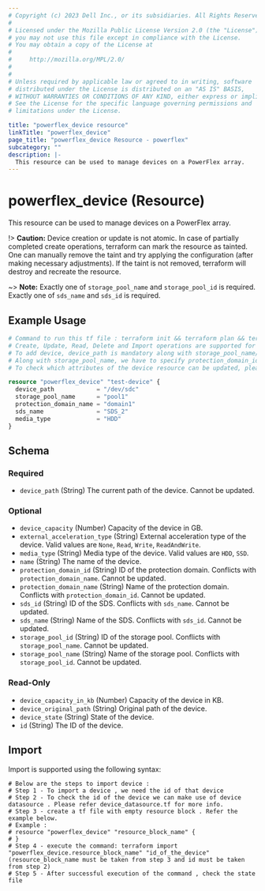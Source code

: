 ```yaml
---
# Copyright (c) 2023 Dell Inc., or its subsidiaries. All Rights Reserved.
# 
# Licensed under the Mozilla Public License Version 2.0 (the "License");
# you may not use this file except in compliance with the License.
# You may obtain a copy of the License at
# 
#     http://mozilla.org/MPL/2.0/
# 
# 
# Unless required by applicable law or agreed to in writing, software
# distributed under the License is distributed on an "AS IS" BASIS,
# WITHOUT WARRANTIES OR CONDITIONS OF ANY KIND, either express or implied.
# See the License for the specific language governing permissions and
# limitations under the License.

title: "powerflex_device resource"
linkTitle: "powerflex_device"
page_title: "powerflex_device Resource - powerflex"
subcategory: ""
description: |-
  This resource can be used to manage devices on a PowerFlex array.
---
```


# powerflex_device (Resource)

This resource can be used to manage devices on a PowerFlex array.

!> **Caution:** Device creation or update is not atomic. In case of partially completed create operations, terraform can mark the resource as tainted.
One can manually remove the taint and try applying the configuration (after making necessary adjustments).
If the taint is not removed, terraform will destroy and recreate the resource.

~> **Note:** Exactly one of `storage_pool_name` and `storage_pool_id` is required. Exactly one of `sds_name` and `sds_id` is required. 

## Example Usage

```terraform
# Command to run this tf file : terraform init && terraform plan && terraform apply.
# Create, Update, Read, Delete and Import operations are supported for this resource.
# To add device, device_path is mandatory along with storage_pool_name/storage_pool_id and sds_name/sds_id.
# Along with storage_pool_name, we have to specify protection_domain_id or protection_domain_name.
# To check which attributes of the device resource can be updated, please refer Product Guide in the documentation

resource "powerflex_device" "test-device" {
  device_path            = "/dev/sdc"
  storage_pool_name      = "pool1"
  protection_domain_name = "domain1"
  sds_name               = "SDS_2"
  media_type             = "HDD"
}
```

<!-- schema generated by tfplugindocs -->
## Schema

### Required

- `device_path` (String) The current path of the device. Cannot be updated.

### Optional

- `device_capacity` (Number) Capacity of the device in GB.
- `external_acceleration_type` (String) External acceleration type of the device. Valid values are `None`, `Read`, `Write`, `ReadAndWrite`.
- `media_type` (String) Media type of the device. Valid values are `HDD`, `SSD`.
- `name` (String) The name of the device.
- `protection_domain_id` (String) ID of the protection domain. Conflicts with `protection_domain_name`. Cannot be updated.
- `protection_domain_name` (String) Name of the protection domain. Conflicts with `protection_domain_id`. Cannot be updated.
- `sds_id` (String) ID of the SDS. Conflicts with `sds_name`. Cannot be updated.
- `sds_name` (String) Name of the SDS. Conflicts with `sds_id`. Cannot be updated.
- `storage_pool_id` (String) ID of the storage pool. Conflicts with `storage_pool_name`. Cannot be updated.
- `storage_pool_name` (String) Name of the storage pool. Conflicts with `storage_pool_id`. Cannot be updated.

### Read-Only

- `device_capacity_in_kb` (Number) Capacity of the device in KB.
- `device_original_path` (String) Original path of the device.
- `device_state` (String) State of the device.
- `id` (String) The ID of the device.

## Import

Import is supported using the following syntax:

```shell
# Below are the steps to import device :
# Step 1 - To import a device , we need the id of that device
# Step 2 - To check the id of the device we can make use of device datasource . Please refer device_datasource.tf for more info.
# Step 3 - create a tf file with empty resource block . Refer the example below.
# Example :
# resource "powerflex_device" "resource_block_name" {
# }
# Step 4 - execute the command: terraform import "powerflex_device.resource_block_name" "id_of_the_device" (resource_block_name must be taken from step 3 and id must be taken from step 2)
# Step 5 - After successful execution of the command , check the state file
```